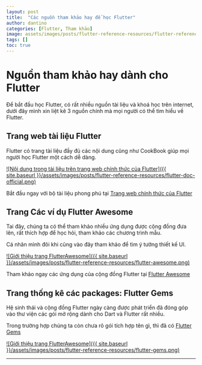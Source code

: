 ```yaml
---
layout: post
title:  "Các nguồn tham khảo hay để học Flutter"
author: dantino
categories: [Flutter, Tham khảo]
image: assets/images/posts/flutter-reference-resources/flutter-reference-resources.png
tags: []
toc: true
---
```

# Nguồn tham khảo hay dành cho Flutter

Để bắt đầu học Flutter, có rất nhiều nguồn tài liệu và khoá học trên internet, dưới đây mình xin liệt kê 3 nguồn chính mà mọi người có thể tìm hiểu về Flutter.
## Trang web tài liệu Flutter 
Flutter có trang tài liệu đầy đủ các nội dung cũng như CookBook giúp mọi người học Flutter một cách dễ dàng.

[![Nội dung trong tài liệu trên trang web chính thức của Flutter]({{ site.baseurl }}/assets/images/posts/flutter-reference-resources/flutter-doc-official.png)][flutter-doc-website]

Bắt đầu ngay với bộ tài liệu phong phú tại [Trang web chính thức của Flutter][flutter-doc-website]

## Trang Các ví dụ Flutter Awesome

Tai đây, chúng ta có thể tham khảo nhiều ứng dụng được cộng đồng đưa lên, rất thích hợp để học hỏi, tham khảo các chương trình mẫu.

Cá nhân mình đôi khi cũng vào đây tham khảo để tìm ý tưởng thiết kế UI.

[![Giới thiệu trang FlutterAwesome]({{ site.baseurl }}/assets/images/posts/flutter-reference-resources/flutter-awesome.png)][flutter-awesome]

Tham khảo ngay các ứng dụng của cộng đồng Flutter tại [Flutter Awesome][flutter-awesome]

## Trang thống kê các packages: Flutter Gems

Hệ sinh thái và cộng đồng Flutter ngày càng được phát triển đã đóng góp vào thư viện các gói mở rộng dành cho Dart và Flutter rất nhiều. 

Trong trường hợp chúng ta còn chưa rõ gói tích hợp tên gì, thì đã có [Flutter Gems][flutter-gems]

[![Giới thiệu trang FlutterAwesome]({{ site.baseurl }}/assets/images/posts/flutter-reference-resources/flutter-gems.png)][flutter-gems]

---



[flutter-doc-website]: https://docs.flutter.dev/
[flutter-awesome]: https://flutterawesome.com/
[flutter-gems]: https://fluttergems.dev/